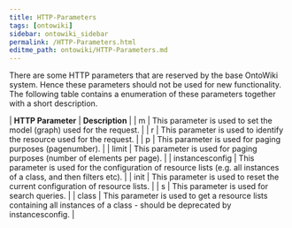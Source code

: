 ```yaml
---
title: HTTP-Parameters
tags: [ontowiki]
sidebar: ontowiki_sidebar
permalink: /HTTP-Parameters.html
editme_path: ontowiki/HTTP-Parameters.md
---
```

There are some HTTP parameters that are reserved by the base OntoWiki system. Hence these parameters should not be used for new functionality. The following table contains a enumeration of these parameters together with a short description.

| **HTTP Parameter** | **Description** |
| m | This parameter is used to set the model (graph) used for the request. |
| r | This parameter is used to identify the resource used for the request. |
| p | This parameter is used for paging purposes (pagenumber). |
| limit | This parameter is used for paging purposes (number of elements per page). |
| instancesconfig | This parameter is used for the configuration of resource lists (e.g. all instances of a class, and then filters etc). |
| init | This parameter is used to reset the current configuration of resource lists. |
| s | This parameter is used for search queries. |
| class | This parameter is used to get a resource lists containing all instances of a class - should be deprecated by instancesconfig. |


